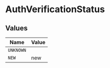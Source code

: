 # AuthVerificationStatus


## Values

| Name      | Value     |
| --------- | --------- |
| `UNKNOWN` |           |
| `NEW`     | new       |